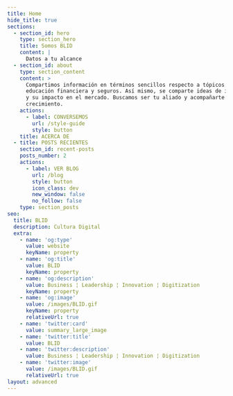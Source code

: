 ```yaml
---
title: Home
hide_title: true
sections:
  - section_id: hero
    type: section_hero
    title: Somos BLID
    content: |
      Datos a tu alcance
  - section_id: about
    type: section_content
    content: >
      Compartimos información en términos sencillos respecto a tópicos de
      educación financiera y seguros. Así mismo, se comparte ideas de innovación
      y su impacto en el mercado. Buscamos ser tu aliado y acompañarte en tu
      crecimiento.
    actions:
      - label: CONVERSEMOS
        url: /style-guide
        style: button
    title: ACERCA DE
  - title: POSTS RECIENTES
    section_id: recent-posts
    posts_number: 2
    actions:
      - label: VER BLOG
        url: /blog
        style: button
        icon_class: dev
        new_window: false
        no_follow: false
    type: section_posts
seo:
  title: BLID
  description: Cultura Digital
  extra:
    - name: 'og:type'
      value: website
      keyName: property
    - name: 'og:title'
      value: BLID
      keyName: property
    - name: 'og:description'
      value: Business ¦ Leadership ¦ Innovation ¦ Digitization
      keyName: property
    - name: 'og:image'
      value: /images/BLID.gif
      keyName: property
      relativeUrl: true
    - name: 'twitter:card'
      value: summary_large_image
    - name: 'twitter:title'
      value: BLID
    - name: 'twitter:description'
      value: Business ¦ Leadership ¦ Innovation ¦ Digitization
    - name: 'twitter:image'
      value: /images/BLID.gif
      relativeUrl: true
layout: advanced
---
```

